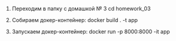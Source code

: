 1. Переходим в папку с домашкой № 3
cd homework_03

2. Собираем докер-контейнер:
docker build . -t app

3. Запускаем докер-контейнер:
docker run -p 8000:8000 -it app